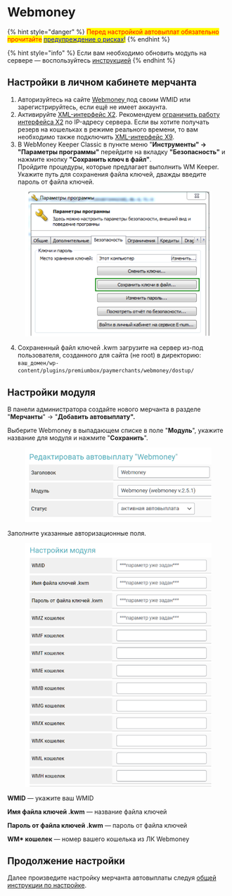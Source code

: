 # Webmoney

{% hint style="danger" %}
<mark style="color:red;">Перед настройкой автовыплат обязательно прочитайте</mark> [<mark style="color:blue;">предупреждение о рисках</mark>](https://premium.gitbook.io/main/osnovnye-nastroiki/merchanty-i-avtovyplaty/avtovyplaty/preduprezhdenie-o-riskakh)<mark style="color:blue;">!</mark>
{% endhint %}

{% hint style="info" %}
Если вам необходимо обновить модуль на сервере — воспользуйтесь [инструкцией](https://premium.gitbook.io/main/osnovnye-nastroiki/faq/obnovlenie-failov-skripta-na-servere/kak-obnovit-faily-na-servere#moduli-merchantov-i-avtovyplat)
{% endhint %}

## Настройки в личном кабинете мерчанта

1. Авторизуйтесь на сайте [Webmoney ](https://merchant.webmoney.ru/conf/default.asp)под своим WMID или зарегистрируйтесь, если ещё не имеет аккаунта.
2. Активируйте [XML-интерфейс Х2](https://wiki.webmoney.ru/projects/webmoney/wiki/interfeys_x2). Рекомендуем [ограничить работу интерфейса X2](https://security.webmoney.ru/) по IP-адресу сервера. Если вы хотите получать резерв на кошельках в режиме реального времени, то вам необходимо также подключить [XML-интерфейс Х9](https://wiki.webmoney.ru/projects/webmoney/wiki/interfeys_x9).
3. В WebMoney Keeper Classic в пункте меню "**Инструменты" → "Параметры программы"** перейдите на вкладку **"Безопасность"** и нажмите кнопку **"Сохранить ключ в файл"**.\
   Пройдите процедуры, которые предлагает выполнить WM Keeper. Укажите путь для сохранения файла ключей, дважды введите пароль от файла ключей.

<figure><img src="../../../.gitbook/assets/Screenshot_36 (2).png" alt=""><figcaption></figcaption></figure>

4. Сохраненный файл ключей .kwm загрузите на сервер из-под пользователя, созданного для сайта (не root) в директорию:\
   `ваш_домен/wp-content/plugins/premiumbox/paymerchants/webmoney/dostup/`

## Настройки модуля

В панели администратора создайте нового мерчанта в разделе "**Мерчанты**" -> "**Добавить автовыплату".**

Выберите Webmoney в выпадающем списке в поле "**Модуль**", укажите название для модуля и нажмите "**Сохранить**".

<figure><img src="../../../.gitbook/assets/image (1551).png" alt="" width="438"><figcaption></figcaption></figure>

Заполните указанные авторизационные поля.

<figure><img src="../../../.gitbook/assets/image (1552).png" alt="" width="447"><figcaption></figcaption></figure>

**WMID** — укажите ваш WMID

**Имя файла ключей .kwm** — название файла ключей

**Пароль от файла ключей .kwm** — пароль от файла ключей

**WM\* кошелек** — номер вашего кошелька из ЛК Webmoney

## Продолжение настройки

Далее произведите настройку мерчанта автовыплаты следуя [общей инструкции по настройке](https://premium.gitbook.io/rukovodstvo-polzovatelya/osnovnye-nastroiki/merchanty-i-avtovyplaty/avtovyplaty/obshie-nastroiki-merchantov-avtovyplat).
